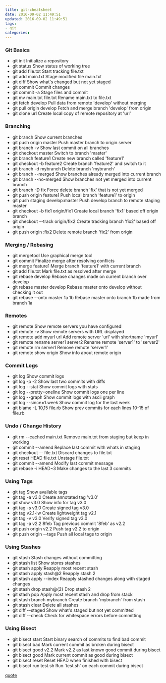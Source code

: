 ```yaml
---
title: git-cheatsheet
date: 2016-09-02 11:49:51
updated: 2016-09-02 11:49:51
tags:
- git
categories:
---
```


### Git Basics
- git init Initialize a repository
- git status Show status of working tree
- git add file.txt Start tracking file.txt
- git add main.txt Stage modified file main.txt
- git diff Show what's changed but not yet staged
- git commit Commit changes
- git commit -a Stage files and commit
- git mv main.txt file.txt Rename main.txt to file.txt
- git fetch develop Pull data from remote 'develop' without merging
- git pull origin develop Fetch and merge branch 'develop' from origin
- git clone url Create local copy of remote repository at 'url'
### Branching
- git branch Show current branches
- git push origin master Push master branch to origin server
- git branch -v Show last commit on all branches
- git checkout master Switch to branch 'master'
- git branch feature1 Create new branch called 'feature1'
- git checkout -b feature2 Create branch 'feature2' and switch to it
- git branch -d mybranch Delete branch 'mybranch'
- git branch --merged Show branches already merged into current branch
- git branch --no-merged Show branches not yet merged into current branch
- git branch -D fix Force delete branch 'fix' that is not yet merged
- git push origin feature1 Push local branch 'feature1' to origin
- git push staging develop:master Push develop branch to remote staging master
- git checkout -b fix1 origin/fix1 Create local branch 'fix1' based off origin branch
- git checkout --track origin/fix2 Create tracking branch 'fix2' based off origin
- git push origin :fix2 Delete remote branch 'fix2' from origin
### Merging / Rebasing
- git mergetool Use graphical merge tool
- git commit Finalize merge after resolving conflicts
- git merge feature1 Merge branch 'feature1' with current branch
- git add file.txt Mark file.txt as resolved after merge
- git rebase develop Rebase changes made on current branch over develop
- git rebase master develop Rebase master onto develop without checking it out
- git rebase --onto master 1a 1b Rebase master onto branch 1b made from branch 1a
### Remotes
- git remote Show remote servers you have configured
- git remote -v Show remote servers with URL displayed
- git remote add myurl url Add remote server 'url' with shortname 'myurl'
- git remote rename server1 server2 Rename remote 'server1' to 'server2'
- git remote rm server1 Remove remote 'server1'
- git remote show origin Show info about remote origin
### Commit Logs
- git log Show commit logs
- git log -p -2 Show last two commits with diffs
- git log --stat Show commit logs with stats
- git log --pretty=oneline Show commit logs one per line
- git log --graph Show commit logs with ascii graph
- git log --since=1.week Show commit log for the last week
- git blame -L 10,15 file.rb Show prev commits for each lines 10-15 of file.rb
### Undo / Change History
- git rm --cached main.txt Remove main.txt from staging but keep in working
- git commit --amend Replace last commit with whats in staging
- git checkout -- file.txt Discard changes to file.txt
- git reset HEAD file.txt Unstage file.txt
- git commit --amend Modify last commit message
- git rebase -i HEAD~3 Make changes to the last 3 commits
### Using Tags
- git tag Show available tags
- git tag -a v3.0 Create annotated tag 'v3.0'
- git show v3.0 Show info for tag v3.0
- git tag -s v3.0 Create signed tag v3.0
- git tag v2.1-lw Create lightweight tag v2.1
- git tag -v v3.0 Verify signed tag v3.0
- git tag -a v2.2 8feb Tag previous commit '8feb' as v2.2
- git push origin v2.2 Push tag v2.2 to origin
- git push origin --tags Push all local tags to origin
### Using Stashes
- git stash Stash changes without committing
- git stash list Show stores stashes
- git stash apply Reapply most recent stash
- git stash apply stash@2 Reapply stash 2
- git stash apply --index Reapply stashed changes along with staged changes
- git stash drop stash@{2} Drop stash 2
- git stash pop Apply most recent stash and drop from stack
- git stash branch mybranch Create branch 'mybranch' from stash
- git stash clear Delete all stashes
- git diff --staged Show what's staged but not yet committed
- git diff --check Check for whitespace errors before committing

### Using Bisect
- git bisect start Start binary search of commits to find bad commit
- git bisect bad Mark current commit as broken during bisect
- git bisect good v2.2 Mark v2.2 as last known good commit during bisect
- git bisect good Mark current commit as good during bisect
- git bisect reset Reset HEAD when finished with bisect
- git bisect run test.sh Run 'test.sh' on each commit during bisect

[quote](https://www.shortcutfoo.com/app/dojos/git/cheatsheet)